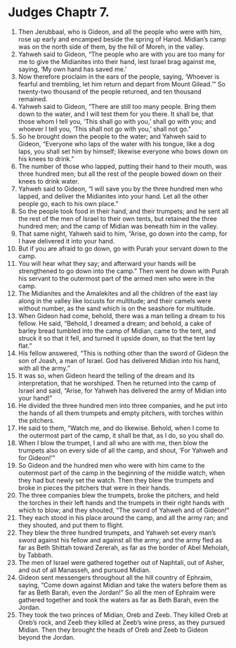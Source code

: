﻿
# Judges Chaptr 7.
1. Then Jerubbaal, who is Gideon, and all the people who were with him, rose up early and encamped beside the spring of Harod. Midian’s camp was on the north side of them, by the hill of Moreh, in the valley. 
2. Yahweh said to Gideon, “The people who are with you are too many for me to give the Midianites into their hand, lest Israel brag against me, saying, ‘My own hand has saved me.’ 
3. Now therefore proclaim in the ears of the people, saying, ‘Whoever is fearful and trembling, let him return and depart from Mount Gilead.’” So twenty-two thousand of the people returned, and ten thousand remained. 
4. Yahweh said to Gideon, “There are still too many people. Bring them down to the water, and I will test them for you there. It shall be, that those whom I tell you, ‘This shall go with you,’ shall go with you; and whoever I tell you, ‘This shall not go with you,’ shall not go.” 
5. So he brought down the people to the water; and Yahweh said to Gideon, “Everyone who laps of the water with his tongue, like a dog laps, you shall set him by himself; likewise everyone who bows down on his knees to drink.” 
6. The number of those who lapped, putting their hand to their mouth, was three hundred men; but all the rest of the people bowed down on their knees to drink water. 
7. Yahweh said to Gideon, “I will save you by the three hundred men who lapped, and deliver the Midianites into your hand. Let all the other people go, each to his own place.” 
8. So the people took food in their hand, and their trumpets; and he sent all the rest of the men of Israel to their own tents, but retained the three hundred men; and the camp of Midian was beneath him in the valley. 
9. That same night, Yahweh said to him, “Arise, go down into the camp, for I have delivered it into your hand. 
10. But if you are afraid to go down, go with Purah your servant down to the camp. 
11. You will hear what they say; and afterward your hands will be strengthened to go down into the camp.” Then went he down with Purah his servant to the outermost part of the armed men who were in the camp. 
12. The Midianites and the Amalekites and all the children of the east lay along in the valley like locusts for multitude; and their camels were without number, as the sand which is on the seashore for multitude. 
13. When Gideon had come, behold, there was a man telling a dream to his fellow. He said, “Behold, I dreamed a dream; and behold, a cake of barley bread tumbled into the camp of Midian, came to the tent, and struck it so that it fell, and turned it upside down, so that the tent lay flat.” 
14. His fellow answered, “This is nothing other than the sword of Gideon the son of Joash, a man of Israel. God has delivered Midian into his hand, with all the army.” 
15. It was so, when Gideon heard the telling of the dream and its interpretation, that he worshiped. Then he returned into the camp of Israel and said, “Arise, for Yahweh has delivered the army of Midian into your hand!” 
16. He divided the three hundred men into three companies, and he put into the hands of all them trumpets and empty pitchers, with torches within the pitchers. 
17. He said to them, “Watch me, and do likewise. Behold, when I come to the outermost part of the camp, it shall be that, as I do, so you shall do. 
18. When I blow the trumpet, I and all who are with me, then blow the trumpets also on every side of all the camp, and shout, ‘For Yahweh and for Gideon!’” 
19. So Gideon and the hundred men who were with him came to the outermost part of the camp in the beginning of the middle watch, when they had but newly set the watch. Then they blew the trumpets and broke in pieces the pitchers that were in their hands. 
20. The three companies blew the trumpets, broke the pitchers, and held the torches in their left hands and the trumpets in their right hands with which to blow; and they shouted, “The sword of Yahweh and of Gideon!” 
21. They each stood in his place around the camp, and all the army ran; and they shouted, and put them to flight. 
22. They blew the three hundred trumpets, and Yahweh set every man’s sword against his fellow and against all the army; and the army fled as far as Beth Shittah toward Zererah, as far as the border of Abel Meholah, by Tabbath. 
23. The men of Israel were gathered together out of Naphtali, out of Asher, and out of all Manasseh, and pursued Midian. 
24. Gideon sent messengers throughout all the hill country of Ephraim, saying, “Come down against Midian and take the waters before them as far as Beth Barah, even the Jordan!” So all the men of Ephraim were gathered together and took the waters as far as Beth Barah, even the Jordan. 
25. They took the two princes of Midian, Oreb and Zeeb. They killed Oreb at Oreb’s rock, and Zeeb they killed at Zeeb’s wine press, as they pursued Midian. Then they brought the heads of Oreb and Zeeb to Gideon beyond the Jordan. 
